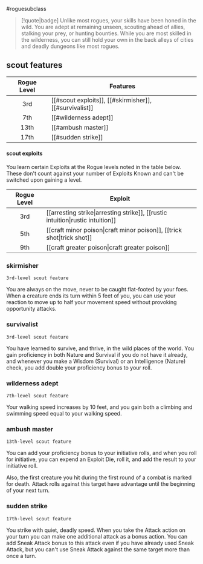 #roguesubclass

> [!quote|badge] 
> Unlike most rogues, your skills have been honed in the wild. You are adept at remaining unseen, scouting ahead of allies, stalking your prey, or hunting bounties. While you are most skilled in the wilderness, you can still hold your own in the back alleys of cities and deadly dungeons like most rogues.
## scout features
| **Rogue Level** | **Features**                                           |
| :-------------: | ------------------------------------------------------ |
|       3rd       | [[#scout exploits]], [[#skirmisher]], [[#survivalist]] |
|       7th       | [[#wilderness adept]]                                  |
|      13th       | [[#ambush master]]                                     |
|      17th       | [[#sudden strike]]                                     |
#### scout exploits
You learn certain Exploits at the Rogue levels noted in the table below. These don't count against your number of Exploits Known and can't be switched upon gaining a level.

| **Rogue Level** | **Exploit**                                                                                                      |
| :-------------: | ---------------------------------------------------------------------------------------------------------------- |
|       3rd       | [[arresting strike\|arresting strike]], [[rustic intuition\|rustic intuition]] |
|       5th       | [[craft minor poison\|craft minor poison]], [[trick shot\|trick shot]]         |
|       9th       | [[craft greater poison\|craft greater poison]]                                                  |

### skirmisher
`3rd-level scout feature`

You are always on the move, never to be caught flat-footed by your foes. When a creature ends its turn within 5 feet of you, you can use your reaction to move up to half your movement speed without provoking opportunity attacks.
### survivalist
`3rd-level scout feature`

You have learned to survive, and thrive, in the wild places of the world. You gain proficiency in both Nature and Survival if you do not have it already, and whenever you make a Wisdom (Survival) or an Intelligence (Nature) check, you add double your proficiency bonus to your roll.
### wilderness adept
`7th-level scout feature`

Your walking speed increases by 10 feet, and you gain both a climbing and swimming speed equal to your walking speed.
### ambush master
`13th-level scout feature`

You can add your proficiency bonus to your initiative rolls, and when you roll for initiative, you can expend an Exploit Die, roll it, and add the result to your initiative roll.

Also, the first creature you hit during the first round of a combat is marked for death. Attack rolls against this target have advantage until the beginning of your next turn.
### sudden strike
`17th-level scout feature`

You strike with quiet, deadly speed. When you take the Attack action on your turn you can make one additional attack as a bonus action. You can add Sneak Attack bonus to this attack even if you have already used Sneak Attack, but you can't use Sneak Attack against the same target more than once a turn.
